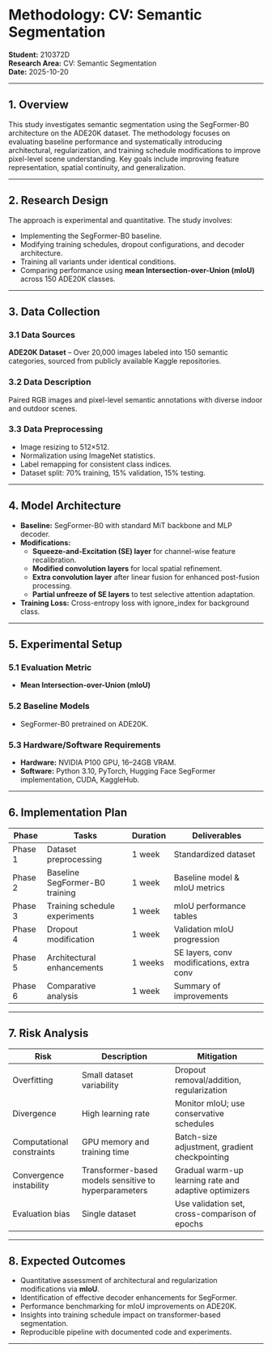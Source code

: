 # Methodology: CV: Semantic Segmentation

**Student:** 210372D  
**Research Area:** CV: Semantic Segmentation  
**Date:** 2025-10-20

---

## 1. Overview

This study investigates semantic segmentation using the SegFormer-B0 architecture on the ADE20K dataset. The methodology focuses on evaluating baseline performance and systematically introducing architectural, regularization, and training schedule modifications to improve pixel-level scene understanding. Key goals include improving feature representation, spatial continuity, and generalization.

---

## 2. Research Design

The approach is experimental and quantitative. The study involves:

- Implementing the SegFormer-B0 baseline.
- Modifying training schedules, dropout configurations, and decoder architecture.
- Training all variants under identical conditions.
- Comparing performance using **mean Intersection-over-Union (mIoU)** across 150 ADE20K classes.

---

## 3. Data Collection

### 3.1 Data Sources
**ADE20K Dataset** – Over 20,000 images labeled into 150 semantic categories, sourced from publicly available Kaggle repositories.

### 3.2 Data Description
Paired RGB images and pixel-level semantic annotations with diverse indoor and outdoor scenes.

### 3.3 Data Preprocessing
- Image resizing to 512×512.
- Normalization using ImageNet statistics.
- Label remapping for consistent class indices.
- Dataset split: 70% training, 15% validation, 15% testing.

---

## 4. Model Architecture

- **Baseline:** SegFormer-B0 with standard MiT backbone and MLP decoder.
- **Modifications:**
  - **Squeeze-and-Excitation (SE) layer** for channel-wise feature recalibration.
  - **Modified convolution layers** for local spatial refinement.
  - **Extra convolution layer** after linear fusion for enhanced post-fusion processing.
  - **Partial unfreeze of SE layers** to test selective attention adaptation.
- **Training Loss:** Cross-entropy loss with ignore_index for background class.

---

## 5. Experimental Setup

### 5.1 Evaluation Metric
- **Mean Intersection-over-Union (mIoU)**

### 5.2 Baseline Models
- SegFormer-B0 pretrained on ADE20K.

### 5.3 Hardware/Software Requirements
- **Hardware:** NVIDIA P100 GPU, 16–24GB VRAM.
- **Software:** Python 3.10, PyTorch, Hugging Face SegFormer implementation, CUDA, KaggleHub.

---

## 6. Implementation Plan

| Phase | Tasks | Duration | Deliverables |
|-------|-------|----------|--------------|
| Phase 1 | Dataset preprocessing | 1 week | Standardized dataset |
| Phase 2 | Baseline SegFormer-B0 training | 1 week | Baseline model & mIoU metrics |
| Phase 3 | Training schedule experiments | 1 week | mIoU performance tables |
| Phase 4 | Dropout modification | 1 week | Validation mIoU progression |
| Phase 5 | Architectural enhancements | 1 weeks | SE layers, conv modifications, extra conv |
| Phase 6 | Comparative analysis | 1 week | Summary of improvements |

---

## 7. Risk Analysis

| Risk | Description | Mitigation |
|------|-------------|------------|
| Overfitting | Small dataset variability | Dropout removal/addition, regularization |
| Divergence | High learning rate | Monitor mIoU; use conservative schedules |
| Computational constraints | GPU memory and training time | Batch-size adjustment, gradient checkpointing |
| Convergence instability | Transformer-based models sensitive to hyperparameters | Gradual warm-up learning rate and adaptive optimizers |
| Evaluation bias | Single dataset | Use validation set, cross-comparison of epochs |

---

## 8. Expected Outcomes

- Quantitative assessment of architectural and regularization modifications via **mIoU**.
- Identification of effective decoder enhancements for SegFormer.
- Performance benchmarking for mIoU improvements on ADE20K.
- Insights into training schedule impact on transformer-based segmentation.
- Reproducible pipeline with documented code and experiments.

---
